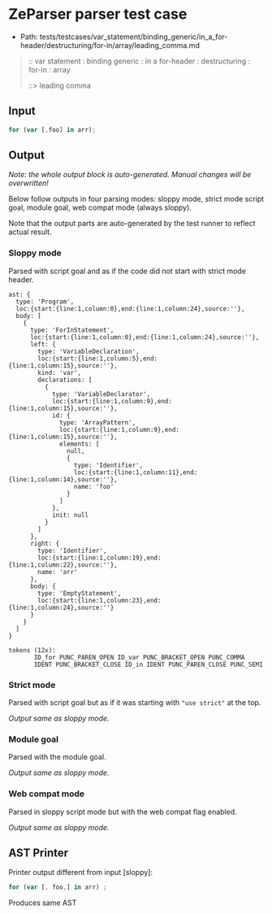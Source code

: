 # ZeParser parser test case

- Path: tests/testcases/var_statement/binding_generic/in_a_for-header/destructuring/for-in/array/leading_comma.md

> :: var statement : binding generic : in a for-header : destructuring : for-in : array
>
> ::> leading comma

## Input

`````js
for (var [,foo] in arr);
`````

## Output

_Note: the whole output block is auto-generated. Manual changes will be overwritten!_

Below follow outputs in four parsing modes: sloppy mode, strict mode script goal, module goal, web compat mode (always sloppy).

Note that the output parts are auto-generated by the test runner to reflect actual result.

### Sloppy mode

Parsed with script goal and as if the code did not start with strict mode header.

`````
ast: {
  type: 'Program',
  loc:{start:{line:1,column:0},end:{line:1,column:24},source:''},
  body: [
    {
      type: 'ForInStatement',
      loc:{start:{line:1,column:0},end:{line:1,column:24},source:''},
      left: {
        type: 'VariableDeclaration',
        loc:{start:{line:1,column:5},end:{line:1,column:15},source:''},
        kind: 'var',
        declarations: [
          {
            type: 'VariableDeclarator',
            loc:{start:{line:1,column:9},end:{line:1,column:15},source:''},
            id: {
              type: 'ArrayPattern',
              loc:{start:{line:1,column:9},end:{line:1,column:15},source:''},
              elements: [
                null,
                {
                  type: 'Identifier',
                  loc:{start:{line:1,column:11},end:{line:1,column:14},source:''},
                  name: 'foo'
                }
              ]
            },
            init: null
          }
        ]
      },
      right: {
        type: 'Identifier',
        loc:{start:{line:1,column:19},end:{line:1,column:22},source:''},
        name: 'arr'
      },
      body: {
        type: 'EmptyStatement',
        loc:{start:{line:1,column:23},end:{line:1,column:24},source:''}
      }
    }
  ]
}

tokens (12x):
       ID_for PUNC_PAREN_OPEN ID_var PUNC_BRACKET_OPEN PUNC_COMMA
       IDENT PUNC_BRACKET_CLOSE ID_in IDENT PUNC_PAREN_CLOSE PUNC_SEMI
`````

### Strict mode

Parsed with script goal but as if it was starting with `"use strict"` at the top.

_Output same as sloppy mode._

### Module goal

Parsed with the module goal.

_Output same as sloppy mode._

### Web compat mode

Parsed in sloppy script mode but with the web compat flag enabled.

_Output same as sloppy mode._

## AST Printer

Printer output different from input [sloppy]:

````js
for (var [, foo,] in arr) ;
````

Produces same AST
